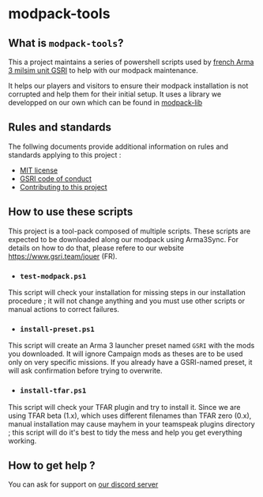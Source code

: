 # modpack-tools

## What is `modpack-tools`?

This a project maintains a series of powershell scripts used by [french Arma 3 milsim unit GSRI](https://www.gsri.team) to help with our modpack maintenance.

It helps our players and visitors to ensure their modpack installation is not corrupted and help them for their initial setup. It uses a library we developped on our own which can be found in [modpack-lib](https://github.com/team-gsri/modpack-lib)

## Rules and standards

The follwing documents provide additional information on rules and standards applying to this project :

* [MIT license](../LICENSE)
* [GSRI code of conduct](./CODE_OF_CONDUCT.md)
* [Contributing to this project](./CONTRIBUTING.md)

## How to use these scripts

This project is a tool-pack composed of multiple scripts. These scripts are expected to be downloaded along our modpack using Arma3Sync. For details on how to do that, please refere to our website https://www.gsri.team/jouer (FR).

- ### `test-modpack.ps1`

This script will check your installation for missing steps in our installation procedure ; it will not change anything and you must use other scripts or manual actions to correct failures.

- ### `install-preset.ps1`

This script will create an Arma 3 launcher preset named `GSRI` with the mods you downloaded. It will ignore Campaign mods as theses are to be used only on very specific missions. If you already have a GSRI-named preset, it will ask confirmation before trying to overwrite.

- ### `install-tfar.ps1`

This script will check your TFAR plugin and try to install it. Since we are using TFAR beta (1.x), which uses different filenames than TFAR zero (0.x), manual installation may cause mayhem in your teamspeak plugins directory ; this script will do it's best to tidy the mess and help you get everything working.

## How to get help ?

You can ask for support on [our discord server](https://discord.gg/bhMn4jd)
